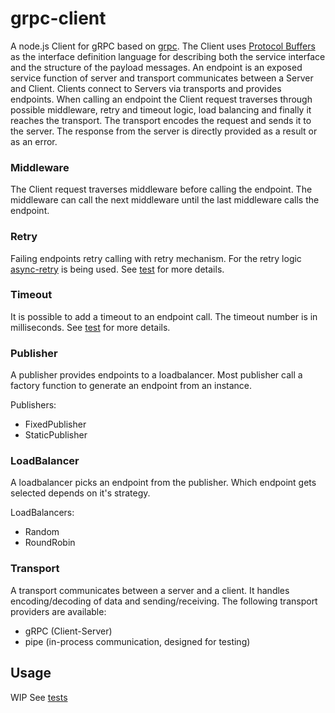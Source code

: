 # grpc-client

A node.js Client for gRPC based on [grpc](https://github.com/grpc/grpc).
The Client uses [Protocol Buffers](https://developers.google.com/protocol-buffers)
as the interface definition language for describing both the service interface and the structure of the payload messages.
An endpoint is an exposed service function of server and transport communicates between a Server and Client. Clients connect to Servers via transports and provides endpoints. When calling an endpoint the Client request traverses through possible middleware, retry and timeout logic, load balancing and finally it reaches the transport. The transport encodes the request and sends it to the server. The response from the server is directly provided as a result or as an error.

### Middleware

The Client request traverses middleware before calling the endpoint. The middleware can call the next middleware until the last middleware calls the endpoint.

### Retry

Failing endpoints retry calling with retry mechanism.
For the retry logic [async-retry](https://github.com/zeit/async-retry) is being used.
See [test](./test/grpc_test.ts) for more details.

### Timeout

It is possible to add a timeout to an endpoint call. The timeout number is in milliseconds. See [test](./test/grpc_test.ts) for more details.

### Publisher

A publisher provides endpoints to a loadbalancer. Most publisher call a factory function to generate an endpoint from an instance.

Publishers:
- FixedPublisher
- StaticPublisher

### LoadBalancer

A loadbalancer picks an endpoint from the publisher. Which endpoint gets selected depends on it's strategy.

LoadBalancers:
- Random
- RoundRobin

### Transport

A transport communicates between a server and a client. It handles encoding/decoding of data and sending/receiving. The following transport providers are available:

- gRPC (Client-Server)
- pipe (in-process communication, designed for testing)

## Usage

WIP See [tests](./test/)